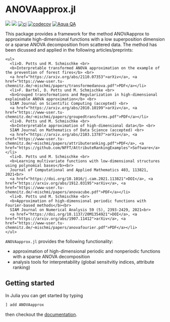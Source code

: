 # ANOVAapprox.jl

[![](https://img.shields.io/badge/docs-stable-blue.svg)](https://nfft.github.io/ANOVAapprox.jl/stable)
[![](https://img.shields.io/badge/docs-dev-blue.svg)](https://nfft.github.io/ANOVAapprox.jl/dev)
[![ci](https://github.com/NFFT/ANOVAapprox.jl/actions/workflows/ci.yml/badge.svg)](https://github.com/NFFT/ANOVAapprox.jl/actions?query=workflow%3ACI+branch%3Amain)
[![codecov](https://codecov.io/gh/NFFT/ANOVAapprox.jl/branch/main/graph/badge.svg?token=5RUDL3Z3S5)](https://codecov.io/gh/NFFT/ANOVAapprox.jl)
[![Aqua QA](https://img.shields.io/badge/Aqua.jl-%F0%9F%8C%A2-aqua.svg)](https://github.com/JuliaTesting/Aqua.jl)

This package provides a framework for the method ANOVAapprox to approximate high-dimensional functions with a low superposition dimension or a sparse ANOVA decomposition from scattered data. The method has been dicussed and applied in the following articles/preprints:

```@raw html
<ul>
  <li>D. Potts und M. Schmischke <br> 
  <b>Interpretable transformed ANOVA approximation on the example of the prevention of forest fires</b> <br>
  <a href="https://arxiv.org/abs/2110.07353">arXiv</a>, <a href="https://www-user.tu-chemnitz.de/~mischmi/papers/transformedanova.pdf">PDF</a></li>
  <li>F. Bartel, D. Potts und M. Schmischke <br> 
  <b>Grouped transformations and Regularization in high-dimensional explainable ANOVA approximation</b> <br>
  SIAM Journal on Scientific Computing (accepted) <br>
  <a href="https://arxiv.org/abs/2010.10199">arXiv</a>, <a href="https://www-user.tu-chemnitz.de/~mischmi/papers/groupedtransforms.pdf">PDF</a></li>
  <li>D. Potts und M. Schmischke <br> 
  <b>Interpretable approximation of high-dimensional data</b> <br>
  SIAM Journal on Mathematics of Data Science (accepted) <br>
  <a href="https://arxiv.org/abs/2103.13787">arXiv</a>, <a href="https://www-user.tu-chemnitz.de/~mischmi/papers/attributeranking.pdf">PDF</a>, <a href="https://github.com/NFFT/AttributeRankingExamples">Software</a></li>
  <li>D. Potts und M. Schmischke <br> 
  <b>Learning multivariate functions with low-dimensional structures using polynomial bases</b><br>
  Journal of Computational and Applied Mathematics 403, 113821, 2021<br>
  <a href="https://doi.org/10.1016/j.cam.2021.113821">DOI</a>, <a href="https://arxiv.org/abs/1912.03195">arXiv</a>, <a href="https://www-user.tu-chemnitz.de/~mischmi/papers/anovacube.pdf">PDF</a></li>
  <li>D. Potts und M. Schmischke <br> 
  <b>Approximation of high-dimensional periodic functions with Fourier-based methods</b><br>
  SIAM Journal on Numerical Analysis 59 (5), 2393-2429, 2021<br>
  <a href="https://doi.org/10.1137/20M1354921">DOI</a>, <a href="https://arxiv.org/abs/1907.11412">arXiv</a>, <a href="https://www-user.tu-chemnitz.de/~mischmi/papers/anovafourier.pdf">PDF</a></li>
</ul>
```

`ANOVAapprox.jl` provides the following functionality:
- approximation of high-dimensional periodic and nonperiodic functions with a sparse ANOVA decomposition
- analysis tools for interpretability (global sensitvitiy indices, attribute ranking)

## Getting started

In Julia you can get started by typing

```julia
] add ANOVAapprox
```

then checkout the [documentation](https://nfft.github.io/ANOVAapprox.jl/stable/).
